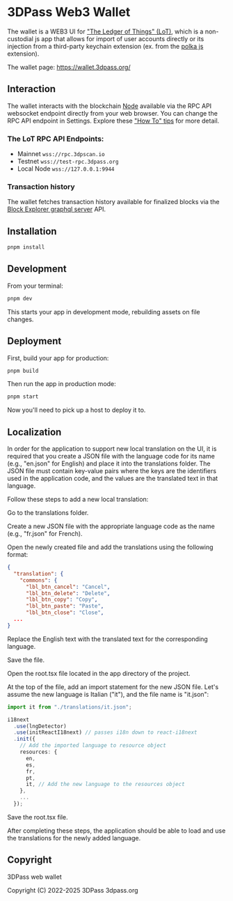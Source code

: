 # 3DPass Web3 Wallet
The wallet is a WEB3 UI for ["The Ledger of Things" (LoT)](https://github.com/3Dpass/3DP), which is a non-custodial js app that allows for import of user accounts directly or its injection from a third-party keychain extension (ex. from the [polka js](https://polkadot.js.org/extension/) extension).

The wallet page: https://wallet.3dpass.org/

## Interaction
The wallet interacts with the blockchain [Node](https://github.com/3Dpass/3DP) available via the RPC API websocket endpoint directly from your web browser. You can change the RPC API endpoint in Settings. Explore these ["How To" tips](https://3dpass.org/mainnet#wallet) for more detail.  

### The LoT RPC API Endpoints:
- Mainnet `wss://rpc.3dpscan.io`
- Testnet `wss://test-rpc.3dpass.org`
- Local Node `wss://127.0.0.1:9944`

### Transaction history
The wallet fetches transaction history available for finalized blocks via the [Block Explorer graphql server](https://explorer-api.3dpscan.io/graphql/) API.

## Installation

```sh
pnpm install
```

## Development

From your terminal:

```sh
pnpm dev
```

This starts your app in development mode, rebuilding assets on file changes.

## Deployment

First, build your app for production:

```sh
pnpm build
```

Then run the app in production mode:

```sh
pnpm start
```

Now you'll need to pick up a host to deploy it to.

## Localization

In order for the application to support new local translation on the UI, it is required that you create a JSON file with the language code for its name (e.g., "en.json" for English) and place it into the translations folder. The JSON file must contain key-value pairs where the keys are the identifiers used in the application code, and the values are the translated text in that language.

Follow these steps to add a new local translation:

Go to the translations folder.

Create a new JSON file with the appropriate language code as the name (e.g., "fr.json" for French).

Open the newly created file and add the translations using the following format:

```json
{
  "translation": {
    "commons": {
      "lbl_btn_cancel": "Cancel",
      "lbl_btn_delete": "Delete",
      "lbl_btn_copy": "Copy",
      "lbl_btn_paste": "Paste",
      "lbl_btn_close": "Close",
  ...
}
```

Replace the English text with the translated text for the corresponding language.

Save the file.

Open the root.tsx file located in the app directory of the project.

At the top of the file, add an import statement for the new JSON file. Let's assume the new language is Italian ("it"), and the file name is "it.json":

```ts
import it from "./translations/it.json";

i18next
  .use(lngDetector)
  .use(initReactI18next) // passes i18n down to react-i18next
  .init({
    // Add the imported language to resource object
    resources: {
      en,
      es,
      fr,
      pt,
      it, // Add the new language to the resources object
    },
    ...
  });
```
Save the root.tsx file.

After completing these steps, the application should be able to load and use the translations for the newly added language.

## Copyright
3DPass web wallet

Copyright (C) 2022-2025  3DPass 3dpass.org
